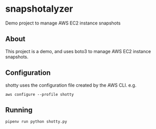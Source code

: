 # snapshotalyzer

Demo project to manage AWS EC2 instance snapshots

## About

This project is a demo, and uses boto3 to manage AWS EC2 instance snapshots.

## Configuration

shotty uses the configuration file created by the AWS CLI. e.g.

`aws configure --profile shotty`

## Running

`pipenv run python shotty.py`
